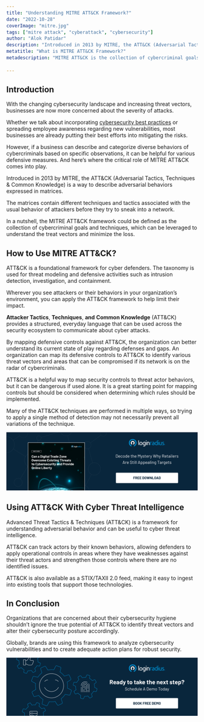 ```yaml
---
title: "Understanding MITRE ATT&CK Framework?"
date: "2022-10-28"
coverImage: "mitre.jpg"
tags: ["mitre attack", "cyberattack", "cybersecurity"]
author: "Alok Patidar"
description: "Introduced in 2013 by MITRE, the ATT&CK (Adversarial Tactics, Techniques & Common Knowledge) is a way to describe adversarial behaviors expressed in matrices. The matrices contain different techniques and tactics associated with the usual behavior of attackers before they try to sneak into a network."
metatitle: "What is MITRE ATT&CK Framework?"
metadescription: "MITRE ATT&CK is the collection of cybercriminal goals and techniques, which can be leveraged to understand the threat vectors and minimize the loss. Read more."

---
```

## Introduction 

With the changing cybersecurity landscape and increasing threat vectors, businesses are now more concerned about the severity of attacks.

Whether we talk about incorporating [cybersecurity best practices](https://www.loginradius.com/blog/identity/cybersecurity-best-practices-for-enterprises/) or spreading employee awareness regarding new vulnerabilities, most businesses are already putting their best efforts into mitigating the risks. 

However, if a business can describe and categorize diverse behaviors of cybercriminals based on specific observations, it can be helpful for various defensive measures. And here’s where the critical role of MITRE ATT&CK comes into play. 

Introduced in 2013 by MITRE, the ATT&CK (Adversarial Tactics, Techniques & Common Knowledge) is a way to describe adversarial behaviors expressed in matrices. 

The matrices contain different techniques and tactics associated with the usual behavior of attackers before they try to sneak into a network. 

In a nutshell, the MITRE ATT&CK framework could be defined as the collection of cybercriminal goals and techniques, which can be leveraged to understand the treat vectors and minimize the loss. 

## How to Use MITRE ATT&CK?

ATT&CK is a foundational framework for cyber defenders. The taxonomy is used for threat modeling and defensive activities such as intrusion detection, investigation, and containment. 

Wherever you see attackers or their behaviors in your organization’s environment, you can apply the ATT&CK framework to help limit their impact.

**Attacker Tactics**, **Techniques**, **and** **Common Knowledge** (ATT&CK) provides a structured, everyday language that can be used across the security ecosystem to communicate about cyber attacks. 

By mapping defensive controls against ATT&CK, the organization can better understand its current state of play regarding defenses and gaps. An organization can map its defensive controls to ATT&CK to identify various threat vectors and areas that can be compromised if its network is on the radar of cybercriminals. 

ATT&CK is a helpful way to map security controls to threat actor behaviors, but it can be dangerous if used alone. It is a great starting point for mapping controls but should be considered when determining which rules should be implemented. 

Many of the ATT&CK techniques are performed in multiple ways, so trying to apply a single method of detection may not necessarily prevent all variations of the technique.

[![WP-Dig-Trade-Zone](WP-Dig-Trade-Zone.png)](https://www.loginradius.com/resource/digital-trade-zone-threats-cybersecurity-whitepaper)


## Using ATT&CK With Cyber Threat Intelligence

Advanced Threat Tactics & Techniques (ATT&CK) is a framework for understanding adversarial behavior and can be useful to cyber threat intelligence. 

ATT&CK can track actors by their known behaviors, allowing defenders to apply operational controls in areas where they have weaknesses against their threat actors and strengthen those controls where there are no identified issues. 

ATT&CK is also available as a STIX/TAXII 2.0 feed, making it easy to ingest into existing tools that support those technologies.

## In Conclusion

Organizations that are concerned about their cybersecurity hygiene shouldn’t ignore the true potential of ATT&CK to identify threat vectors and alter their cybersecurity posture accordingly. 

Globally, brands are using this framework to analyze cybersecurity vulnerabilities and to create adequate action plans for robust security. 

[![book-a-demo-loginradius](../../assets/book-a-demo-loginradius.png)](https://www.loginradius.com/book-a-demo/)